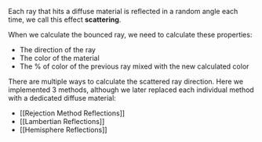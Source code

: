 Each ray that hits a diffuse material is reflected in a random angle each time, we call this effect **scattering**.

When we calculate the bounced ray, we need to calculate these properties:
- The direction of the ray
- The color of the material
- The % of color of the previous ray mixed with the new calculated color

There are multiple ways to calculate the scattered ray direction. Here we implemented 3 methods, although we later replaced each individual method with a dedicated diffuse material:

- [[Rejection Method Reflections]]
- [[Lambertian Reflections]]
- [[Hemisphere Reflections]]

